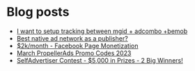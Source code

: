 # Blog posts
<!-- BLOG-POST-LIST:START -->
- [I want to setup tracking between mgid + adcombo +bemob](https://afflift.com/f/threads/i-want-to-setup-tracking-between-mgid-adcombo-bemob.10628/)
- [Best native ad network as a publisher?](https://afflift.com/f/threads/best-native-ad-network-as-a-publisher.10533/)
- [$2k/month - Facebook Page Monetization](https://afflift.com/f/threads/2k-month-facebook-page-monetization.10637/)
- [March PropellerAds Promo Codes 2023](https://afflift.com/f/threads/march-propellerads-promo-codes-2023.10510/)
- [SelfAdvertiser Contest - $5,000 in Prizes - 2 Big Winners!](https://afflift.com/f/threads/selfadvertiser-contest-5-000-in-prizes-2-big-winners.10651/)
<!-- BLOG-POST-LIST:END -->

